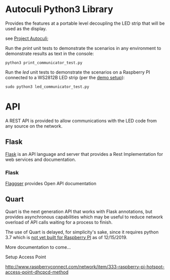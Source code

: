 # Autoculi Python3 Library

Provides the features at a portable level decoupling the 
LED strip that will be used as the display.

see [Project Autoculi](https://autoculi.org);


Run the _print_ unit tests to demonstrate the scenarios 
in any environment to demonstrate results as text in the console:

`python3 print_communicator_test.py`

Run the _led_ unit tests to demonstrate the scenarios on a 
Raspberry PI connected to a WS2812B LED strip (per the [demo setup](/demo)):

`sudo python3 led_communicator_test.py`


# API

A REST API is provided to allow communications with the LED code from any 
source on the network.  

## Flask
[Flask](http://flask.pocoo.org/) is an API language and server 
that provides a Rest Implementation for web services and documentation.

### Flask 
[Flaggser](https://github.com/rochacbruno/flasgger) provides Open API documentation 

## Quart

Quart is the next generation API that works with Flask annotations, 
but provides asynchronous capabilities which may be useful to reduce
network overload of API calls waiting for a process to finish.

The use of Quart is delayed, for simplicity's sake, since it requires python 3.7 which is [not yet 
built for Raspberry PI](https://www.ramoonus.nl/2018/06/30/installing-python-3-7-on-raspberry-pi/) as of 12/15/2019. 

More documentation to come...


Setup Access Point

http://www.raspberryconnect.com/network/item/333-raspberry-pi-hotspot-access-point-dhcpcd-method

